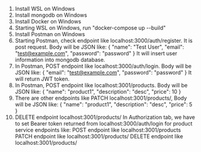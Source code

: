1) Install WSL on Windows
2) Install mongodb on Windows
3) Install Docker on Windows
4) Starting WSL on Windows, run "docker-compose up --build"
5) Install Postman on Windows
6) Starting Postman, check endpoint like localhost:3000/auth/register. It is post request. Body will be JSON like:
{
    "name": "Test User",
    "email": "test@example.com",
    "password": "password"
}
It will insert user information into mongodb database.
7) In Postman, POST endpoint like localhost:3000/auth/login. Body will be JSON like:
{
    "email": "test@example.com",
    "password": "password"
}
It will return JWT token.
8) In Postman, POST endpoint like localhost:3001/products. Body will be JSON like:
{
    "name": "product1",
    "description": "desc",
    "price": 10
}
9) There are other endpoints like PATCH localhost:3001/products/<product-id>, Body will be JSON like:
{
    "name": "product1",
    "description": "desc",
    "price": 5
}
10) DELETE endpoint localhost:3001/products/<product-id>
In Authorization tab, we have to set Bearer token returned from localhost:3000/auth/login for product service endpoints like:
POST endpoint like localhost:3001/products
PATCH endpoint like localhost:3001/products/<product-id>
DELETE endpoint like localhost:3001/products/<product-id>
